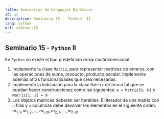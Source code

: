 ```yaml
---
title: Seminarios de Lenguajes Dinámicos
id: 15
description: Seminario 15 - `Python` II
lang: python
url: seminar-15
---
```


## Seminario 15 - `Python` II

En `Python` no existe el tipo predefinido *array* multidimensional.

1. Implemente la clase `Matriz`, para representar matrices de enteros, con las operaciones de suma, producto, producto escalar. Implemente además otras funcionalidades que crea necesarias.
2. Implemente la indización para la clase `Matriz` de forma tal que se puedan hacer construcciones como las siguientes: `a = Matriz[0, 6]` o 
`Matriz[1, 2] = 9`
3. Los objetos matrices deberán ser iterables. El iterador de una matriz con `n` filas y `m` columnas debe devolver los elementos en el siguiente orden: 
$m_{1,1}, m_{1,2}, ..., m_{1,m}, m_{2,1}, ...,m_{n,m}$